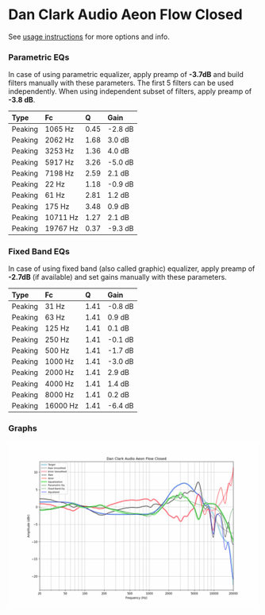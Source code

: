 # Dan Clark Audio Aeon Flow Closed
See [usage instructions](https://github.com/jaakkopasanen/AutoEq#usage) for more options and info.

### Parametric EQs
In case of using parametric equalizer, apply preamp of **-3.7dB** and build filters manually
with these parameters. The first 5 filters can be used independently.
When using independent subset of filters, apply preamp of **-3.8 dB**.

| Type    | Fc       |    Q | Gain    |
|:--------|:---------|:-----|:--------|
| Peaking | 1065 Hz  | 0.45 | -2.8 dB |
| Peaking | 2062 Hz  | 1.68 | 3.0 dB  |
| Peaking | 3253 Hz  | 1.36 | 4.0 dB  |
| Peaking | 5917 Hz  | 3.26 | -5.0 dB |
| Peaking | 7198 Hz  | 2.59 | 2.1 dB  |
| Peaking | 22 Hz    | 1.18 | -0.9 dB |
| Peaking | 61 Hz    | 2.81 | 1.2 dB  |
| Peaking | 175 Hz   | 3.48 | 0.9 dB  |
| Peaking | 10711 Hz | 1.27 | 2.1 dB  |
| Peaking | 19767 Hz | 0.37 | -9.3 dB |

### Fixed Band EQs
In case of using fixed band (also called graphic) equalizer, apply preamp of **-2.7dB**
(if available) and set gains manually with these parameters.

| Type    | Fc       |    Q | Gain    |
|:--------|:---------|:-----|:--------|
| Peaking | 31 Hz    | 1.41 | -0.8 dB |
| Peaking | 63 Hz    | 1.41 | 0.9 dB  |
| Peaking | 125 Hz   | 1.41 | 0.1 dB  |
| Peaking | 250 Hz   | 1.41 | -0.1 dB |
| Peaking | 500 Hz   | 1.41 | -1.7 dB |
| Peaking | 1000 Hz  | 1.41 | -3.0 dB |
| Peaking | 2000 Hz  | 1.41 | 2.9 dB  |
| Peaking | 4000 Hz  | 1.41 | 1.4 dB  |
| Peaking | 8000 Hz  | 1.41 | 0.2 dB  |
| Peaking | 16000 Hz | 1.41 | -6.4 dB |

### Graphs
![](./Dan%20Clark%20Audio%20Aeon%20Flow%20Closed.png)